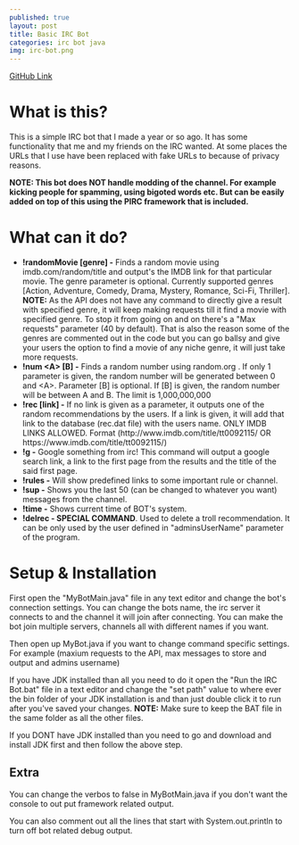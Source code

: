```yaml
---
published: true
layout: post
title: Basic IRC Bot
categories: irc bot java
img: irc-bot.png
---
```

<a  target="_blank" href="https://github.com/pateldhruv1993/IRC-Bot" class="btn btn-primary">GitHub Link</a>

<h1>What is this?</h1>
<p>
  This is a simple IRC bot that I made a year or so ago. It has some functionality that me and my friends on the IRC wanted. At some places the URLs that I use have been replaced with fake URLs to because of privacy reasons.
</p>
<b>NOTE: This bot does NOT handle modding of the channel. For example kicking people for spamming, using bigoted words etc. But can be easily added on top of this using the PIRC framework that is included.</b>

<h1>What can it do?</h1>
<ul>
  <li><b>!randomMovie [genre]  -</b> Finds a random movie using imdb.com/random/title and output's the IMDB link for that particular movie. The genre parameter is optional. Currently supported genres [Action, Adventure, Comedy, Drama, Mystery, Romance, Sci-Fi, Thriller].<br>
  <b>NOTE:</b> As the API does not have any command to directly give a result with specified genre, it will keep making requests till it find a movie with specified genre. To stop it from going on and on there's a "Max requests" parameter (40 by default). That is also the reason some of the genres are commented out in the code but you can go ballsy and give your users the option to find a movie of any niche genre, it will just take more requests.</li>


  <li><b>!num &lt;A&gt; [B] -</b> Finds a random number using random.org . If only 1 parameter is given, the random number will be generated between 0 and &lt;A&gt;. Parameter [B] is optional. If [B] is given, the random number will be between A and B. The limit is  1,000,000,000</li>


  <li><b>!rec [link] -</b> If no link is given as a parameter, it outputs one of the random recommendations by the users. If a link is given, it will add that link to the database (rec.dat file) with the users name. ONLY IMDB LINKS ALLOWED. Format (http://www.imdb.com/title/tt0092115/ OR https://www.imdb.com/title/tt0092115/)</li>


  <li><b>!g -</b> Google something from irc! This command will output a google search link, a link to the first page from the results and the title of the said first page.</li>


  <li><b>!rules -</b> Will show predefined links to some important rule or channel.</li>


  <li><b>!sup -</b> Shows you the last 50 (can be changed to whatever you want) messages from the channel.</li>


  <li><b>!time -</b> Shows current time of BOT's system.</li>

  <li><b>!delrec - SPECIAL COMMAND</b>. Used to delete a troll recommendation. It can be only used by the user defined in "adminsUserName" parameter of the program.</li>

</ul>



<h1>Setup & Installation</h1>

<p> First open the "MyBotMain.java" file in any text editor and change the bot's connection settings. You can change the bots name, the irc server it connects to and the channel it will join after connecting. You can make the bot join multiple servers, channels all with different names if you want.</p>

<p>Then open up MyBot.java if you want to change command specific settings. For example (maxium requests to the API, max messages to store and output and admins username)</p>

<p>If you have JDK installed than all you need to do it open the "Run the IRC Bot.bat" file in a text editor and change the "set path" value to where ever the bin folder of your JDK installation is and than just double click it to run after you've saved your changes. <b>NOTE:</b> Make sure to keep the BAT file in the same folder as all the other files.</p>

<p>If you DONT have JDK installed than you need to go and download and install JDK first and then follow the above step.</p>


<h2>Extra</h2>
You can change the verbos to false in MyBotMain.java if you don't want the console to out put framework related output.

You can also comment out all the lines that start with System.out.println to turn off bot related debug output.

